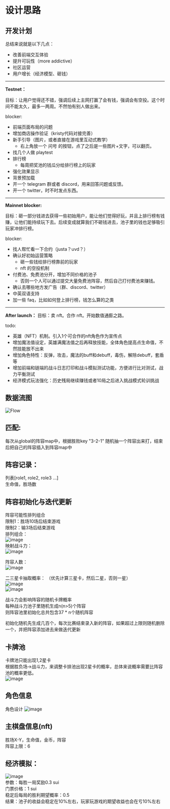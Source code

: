 # 设计思路  

## 开发计划

总结来说就是以下几点：
- 改善前端交互体验
- 提升可玩性（more addictive）
- 社区运营
- 用户增长（经济模型、砸钱）

----

**Testnet：**

目标：让用户觉得还不错，强调后续上主网打赢了会有钱，强调会有空投。这个时间不能太久，最多一两周。不然怕有别人做出来。

blocker:
- 前端页面布局的问题
- 增加商店操作验证（kristy代码对接完善）
- 新手引导（图片，或者直接在游戏里互动式教学）
    - 右上角放一个 问号 的按钮，点了之后是一些图片+文字，可以翻页。
- 找几个人做 playtest
- 排行榜
    - 每周把奖池的钱瓜分给排行榜上的玩家
- 强化效果显示
- 背景预加载
- 开一个 telegram 群或者 discord，用来回答问题或反馈。
- 开一个 twitter，时不时发点东西。

----

**Mainnet blocker:**

目标：砸一部分钱进去获得一些初始用户，能让他们觉得好玩，并且上排行榜有钱赚，让他们能持续玩下去。后续变成就算我们不砸钱进去，池子里的钱也足够吸引玩家冲排行榜。

blocker:
- 找人帮忙看一下合约（justa？uvd？）
- 确认好初始运营策略
    - 砸一些钱给排行榜靠前的玩家
    - nft 的空投机制
- 付费池、免费池分开，增加不同价格的池子
    - 否则一个人可以通过提交大量免费池阵容，然后自己打付费池来赚钱。
- 确认去哪些地方发广告（群、discord、twitter）
- 中英双语支持
- 加一些 faq，比如如何登上排行榜，钱怎么算的之类

----

**After launch：**
目标：卖 nft。合作 nft。开始数值通膨之路。

todo:
- 英雄（NFT）机制。引入1个可合作的nft角色作为宣传点
- 增加魔法值设定，英雄满魔法值之后再释放技能，全体角色提高点生命值，不然技能放不出来
- 增加角色特性：反弹，攻击，魔法的buff和debuff，毒伤，解除debuff，套盾等
- 增加前端和链端的战斗日志打印和战斗模拟测试功能，方便进行比对测试，战力平衡测试
- 经济模式玩法强化：历史残局继续赚钱或者10局之后进入挑战模式轮训挑战


## 数据流图  
![Flow](https://github.com/ISayHelloworld/autoChess/assets/43593163/31784949-6b5d-48bd-950f-92d0c4787575)


## 匹配:  
每次从global的阵容map中，根据胜败key "3-2-1" 随机抽一个阵容出来打，结束后把自己的阵容插入到阵容map中  

## 阵容记录：
列表[role1, role2, role3 ...]  
生命值，胜场数

## 阵容初始化与迭代更新  
阵容可能性排列组合  
限制1：胜场10场后结束游戏  
限制2：输3场后结束游戏  
排列组合：  
![image](https://github.com/ISayHelloworld/autoChess/assets/43593163/90891e9e-d68d-4674-b99f-5058e0afa4dc)  
映射战斗力：  
![image](https://github.com/ISayHelloworld/autoChess/assets/43593163/0512b642-f28f-4f45-a08d-9e005708d131)

阵容人数：  
![image](https://github.com/ISayHelloworld/autoChess/assets/43593163/a6559499-650a-4a02-8390-e99e13444561)  


二三星卡抽取概率：  （优先计算三星卡，然后二星，否则一星）  
![image](https://github.com/ISayHelloworld/autoChess/assets/43593163/aea10166-7fb4-4665-8c55-48031cbbe145)  
![image](https://github.com/ISayHelloworld/autoChess/assets/43593163/fae6a2a6-a86b-4718-8db1-a42f3661ad24)  




战斗力会影响阵容的随机卡牌概率  
每种战斗力池子里随机生成n(n>5)个阵容  
则阵容池里初始化总共包含37 * n个随机阵容  



初始化随机先生成几百个，每次比赛结束录入新的阵容，如果超过上限则随机删除一个，并把阵容添加进去来做迭代更新  
## 卡牌池  
卡牌池只能出现1,2星卡  
根据胜负场->战斗力，来调整卡排池出现2星卡的概率，总体来说概率需要比阵容池的概率更低。  
![image](https://github.com/ISayHelloworld/autoChess/assets/43593163/3c156d51-afac-459a-9a40-8adb0c8e8b2e)  


## 角色信息  
角色设计
![image](https://github.com/ISayHelloworld/autoChess/assets/43593163/25808f20-b3aa-42c0-ba08-5afaa3b24f98)


## 主棋盘信息(nft)  
胜场X-Y，生命值，金币，阵容  
阵容上限：6

## 经济模拟：
![image](https://github.com/ISayHelloworld/autoChess/assets/43593163/31c658f4-b275-4e5e-a974-22a16f4523e2)  
参数：每胜一局奖励0.3 sui  
门票价格：1 sui  
稳定后每局的胜利期望概率：0.5  
结果：池子的收益会稳定在10%左右，玩家玩游戏的期望收益也会在亏10%左右  
